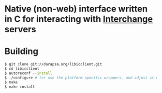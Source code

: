 # Native (non-web) interface written in C for interacting with [Interchange](https://interchangecommerce.org) servers

# Building

```sh
$ git clone git://darapsa.org/libicclient.git
$ cd libicclient
$ autoreconf --install
$ ./configure # (or use the platform specific wrappers, and adjust as necessary)
$ make
$ make install
```
